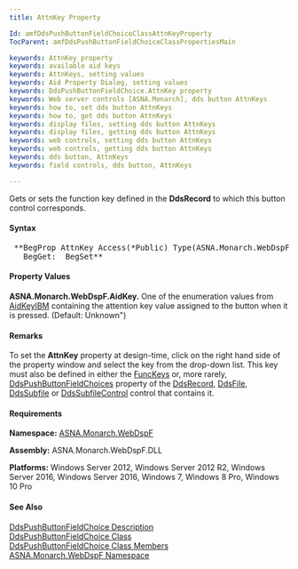 ```yaml
---
title: AttnKey Property

Id: amfDdsPushButtonFieldChoiceClassAttnKeyProperty
TocParent: amfDdsPushButtonFieldChoiceClassPropertiesMain

keywords: AttnKey property
keywords: available aid keys
keywords: AttnKeys, setting values
keywords: Aid Property Dialog, setting values
keywords: DdsPushButtonFieldChoice.AttnKey property
keywords: Web server controls [ASNA.Monarch], dds button AttnKeys
keywords: how to, set dds button AttnKeys
keywords: how to, get dds button AttnKeys
keywords: display files, setting dds button AttnKeys
keywords: display files, getting dds button AttnKeys
keywords: web controls, setting dds button AttnKeys
keywords: web controls, getting dds button AttnKeys
keywords: dds button, AttnKeys
keywords: field controls, dds button, AttnKeys

---
```


Gets or sets the function key defined in the **DdsRecord** to which this button control corresponds.

#### Syntax
<pre class="syntax"> **BegProp AttnKey Access(*Public) Type(ASNA.Monarch.WebDspF.AidKey)
   BegGet:  BegSet** </pre>

#### Property Values
**ASNA.Monarch.WebDspF.AidKey.** One of the enumeration values from [ AidKeyIBM](amfAidKeyIBMEnumeration.html) containing the attention key value assigned to the button when it is pressed. (Default: Unknown")

#### Remarks
To set the **AttnKey** property at design-time, click on the right hand side of the property window and select the key from the drop-down list. This key must also be defined in either the [FuncKeys](amfDdsRecordClassFuncKeysProperty.html) or, more rarely, [DdsPushButtonFieldChoices](amfDdsRecordClassDdsPushButtonFieldChoicesProperty.html) property of the [DdsRecord](amfDdsRecordClass.html), [DdsFile](amfDdsFileClass.html), [DdsSubfile](amfDdsSubfileClass.html) or [DdsSubfileControl](amfDdsSubfileClass.html) control that contains it.

#### Requirements
**Namespace:** [ASNA.Monarch.WebDspF](amfWebDspFNamespace.html)

**Assembly:** ASNA.Monarch.WebDspF.DLL

**Platforms:** Windows Server 2012, Windows Server 2012 R2, Windows Server 2016, Windows Server 2016, Windows 7, Windows 8 Pro, Windows 10 Pro

#### See Also
[DdsPushButtonFieldChoice Description](amfUnderstandingSelectionFields.html)<br /> [DdsPushButtonFieldChoice Class](amfDdsPushButtonFieldChoiceClass.html) <br /> [DdsPushButtonFieldChoice Class Members](amfDdsPushButtonFieldChoiceClassMembers.html) <br />[ ASNA.Monarch.WebDspF Namespace](amfWebDspFNamespace.html)
